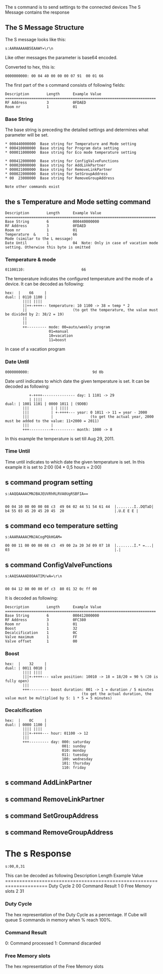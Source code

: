 
The s command is to send settings to the connected devices
The S Message contains the response

## The S Message Structure
 
The S message looks like this:

    s:AARAAAAAB5EAAWY=\r\n

Like other messages the parameter is base64 encoded.

Converted to hex, this is: 

    0000000000: 00 04 40 00 00 00 07 91  00 01 66 

The first part of the s command  consists of following fields:

    Description        Length      Example Value
    =====================================================================
    RF Address         3           0FDAED
    Room nr            1           01

### Base String

The base string is preceding the detailed settings and determines what parameter will be set.
	
	* 000440000000	Base string for Temperature and Mode setting
	* 000410000000  Base string for Program data setting
	* 000011000000  Base string for Eco mode temperature setting

	* 000412000000  Base string for ConfigValveFunctions
	* 000020000000  Base string for AddLinkPartner
	* 000021000000  Base string for RemoveLinkPartner
	* 000022000000  Base string for SetGroupAddress
	* 00  23000000  Base string for RemoveGroupAddress

	Note other commands exist

## the s Temperature and Mode setting command

    Description        Length      Example Value
    =====================================================================
    Base String        6           000440000000
    RF Address         3           0FDAED
    Room nr            1           01
    Temperature  &     1           66
	Mode (similar to the L message)
	Date Until		   1           04  Note: Only in case of vacation mode setting. Otherwise this byte is omitted

	
	
### Temperature & mode

    01100110:                          66

The temperature indicates the configured temperature and the mode of a device. It can be decoded as following:

    hex:  |    66     |
    dual: | 0110 1100 |
            |||| ||||
            ||++-++++-- temperature: 10 1100 -> 38 = temp * 2
            ||                     (to get the temperature, the value must be divided by 2: 38/2 = 19)
            ||
            ||
            ++--------- mode: 00=auto/weekly program
                        01=manual
                        10=vacation
                        11=boost
					
In case of a vacation program
### Date Until

    0000000000:                             9d 0b

Date until indicates to which date the given temperature is set. It can be decoded as following:

               +-++++--------------- day: 1 1101 -> 29
               | ||||  
    dual: | 1001 1101 | 0000 1011 | (9D0B)
            |||          | | ||||
            |||          | +-++++--- year: 0 1011 -> 11 = year - 2000
            |||          |                 (to get the actual year, 2000 must be added to the value: 11+2000 = 2011)
            |||          |
            +++----------+---------- month: 1000 -> 8

In this example the temperature is set till Aug 29, 2011.

### Time Until


Time until indicates to which date the given temperature is set. In this example it is set to 2:00 (04 * 0,5 hours = 2:00)

## s command program setting

	s:AAQQAAAACMNJBAJEUVRhRLRVA0UgRSBFIA==

  
	00 04 10 00 00 00 08 c3  49 04 02 44 51 54 61 44  |........I..DQTaD|
	b4 55 03 45 20 45 20 45  20                       |.U.E E E |


## s command eco temperature  setting

	s:AAARAAAACMNJACogPQkHGAM=

	00 00 11 00 00 00 08 c3  49 00 2a 20 3d 09 07 18  |........I.* =...|
	03                                                |.|

## s command ConfigValveFunctions
    
	s:AAQSAAAAD8OAATIM/wA=\r\n
  

	00 04 12 00 00 00 0f c3  80 01 32 0c ff 00
  
It is decoded as following:

	Description        Length      Example Value
	=====================================================================
	Base String        6           000412000000
	RF Address         3           0FC380
	Room nr            1           01
	Boost              1           32
	Decalcification    1           0C
	Valve maximum      1           FF
	Valve offset       1           00

### Boost

    hex:  |    32     |
    dual: | 0011 0010 |
            |||| ||||
            |||+-++++--- valve position: 10010 -> 18 = 18/20 = 90 % (20 is fully open)
            |||
            +++--------- boost duration: 001 -> 1 = duration / 5 minutes
                                       (to get the actual duration, the value must be multiplied by 5: 1 * 5 = 5 minutes)

### Decalcification

    hex:  |    0C     |
    dual: | 0000 1100 |
            |||| ||||
            |||+-++++--- hour: 01100 -> 12
            |||
            +++--------- day: 000: saturday
                              001: sunday
                              010: monday
                              011: tuesday
                              100: wednesday
                              101: thursday
                              110: friday
                              
## s command AddLinkPartner


## s command RemoveLinkPartner


## s command SetGroupAddress


## s command RemoveGroupAddress



# The s Response

	s:00,0,31

This can be decoded as following
    Description        Length      Example Value
    =====================================================================
    Duty Cycle          2           00 
    Command Result      1           0
	Free Memory slots	2			31

### Duty Cycle

The hex representation of the Duty Cycle as a percentage.
If Cube will queue S commands in memory when % reach 100%.

### Command Result

0:	Command processed
1:	Command discarded

### Free Memory slots

The hex representation of the Free Memory slots
